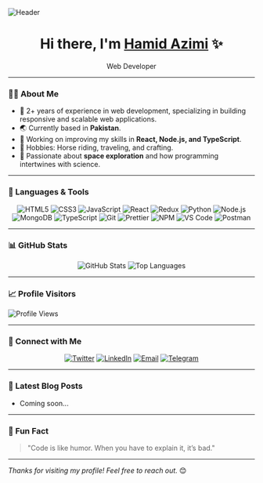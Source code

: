 <img src="https://capsule-render.vercel.app/api?type=waving&color=gradient&height=250&section=header&text=Hamid%20Azimi&fontSize=60&fontAlign=50&fontAlignY=45&desc=Web%20Developer%20%7C%20Freelancer%20%7C%20Code%20Enthusiast&descAlign=50&descAlignY=70" alt="Header">

<h1 align="center">Hi there, I'm <a href="https://github.com/azimiHamid" target="_blank">Hamid Azimi</a> ✨</h1>
<p align="center">Web Developer</p>

---

### 👨‍💻 About Me

- 🚀 2+ years of experience in web development, specializing in building responsive and scalable web applications.
- 🌏 Currently based in **Pakistan**.
- 🔭 Working on improving my skills in **React, Node.js, and TypeScript**.
- 🐎 Hobbies: Horse riding, traveling, and crafting.
- 🌌 Passionate about **space exploration** and how programming intertwines with science.

---

### 🚀 Languages & Tools

<p align="center">
  <img src="https://img.shields.io/badge/HTML5-E34F26?style=for-the-badge&logo=html5&logoColor=white" alt="HTML5">
  <img src="https://img.shields.io/badge/CSS3-1572B6?style=for-the-badge&logo=css3&logoColor=white" alt="CSS3">
  <img src="https://img.shields.io/badge/JavaScript-F7DF1E?style=for-the-badge&logo=javascript&logoColor=black" alt="JavaScript">
  <img src="https://img.shields.io/badge/React-61DAFB?style=for-the-badge&logo=react&logoColor=black" alt="React">
  <img src="https://img.shields.io/badge/Redux-764ABC?style=for-the-badge&logo=redux&logoColor=white" alt="Redux">
  <img src="https://img.shields.io/badge/Python-3776AB?style=for-the-badge&logo=python&logoColor=white" alt="Python">
  <img src="https://img.shields.io/badge/Node.js-339933?style=for-the-badge&logo=node.js&logoColor=white" alt="Node.js">
  <img src="https://img.shields.io/badge/MongoDB-47A248?style=for-the-badge&logo=mongodb&logoColor=white" alt="MongoDB">
  <img src="https://img.shields.io/badge/TypeScript-3178C6?style=for-the-badge&logo=typescript&logoColor=white" alt="TypeScript">
  <img src="https://img.shields.io/badge/Git-F05032?style=for-the-badge&logo=git&logoColor=white" alt="Git">
  <img src="https://img.shields.io/badge/Prettier-F7B93E?style=for-the-badge&logo=prettier&logoColor=white" alt="Prettier">
<img src="https://img.shields.io/badge/NPM-CB3837?style=for-the-badge&logo=npm&logoColor=white" alt="NPM">
  <img src="https://img.shields.io/badge/VS%20Code-0078D4?style=for-the-badge&logo=visual-studio-code&logoColor=white" alt="VS Code">
  <img src="https://img.shields.io/badge/Postman-FF6C37?style=for-the-badge&logo=postman&logoColor=white" alt="Postman">
</p>

---

### 📊 GitHub Stats

<p align="center">
  <img src="https://github-readme-stats.vercel.app/api?username=hamidazimi&show_icons=true&theme=radical" alt="GitHub Stats">
  <img src="https://github-readme-stats.vercel.app/api/top-langs/?username=hamidazimi&layout=compact&langs_count=6&theme=radical" alt="Top Languages">
</p>

---

### 📈 Profile Visitors

![Profile Views](https://komarev.com/ghpvc/?username=hamidazimi&color=blue&style=flat-square)

---

### 🌟 Connect with Me

<p align="center">
  <a href="https://x.com/my_name_Hamid"><img src="https://img.shields.io/badge/Twitter-1DA1F2?style=for-the-badge&logo=twitter&logoColor=white" alt="Twitter"></a>
  <a href="https://www.linkedin.com/in/hamid-azimi-105a39269/"><img src="https://img.shields.io/badge/LinkedIn-0077B5?style=for-the-badge&logo=linkedin&logoColor=white" alt="LinkedIn"></a>
  <a href="mailto:hamidazimi2003@gmail.com"><img src="https://img.shields.io/badge/Email-D14836?style=for-the-badge&logo=gmail&logoColor=white" alt="Email"></a>
  <a href="https://t.me/Anonymo2022"><img src="https://img.shields.io/badge/Telegram-2CA5E0?style=for-the-badge&logo=telegram&logoColor=white" alt="Telegram"></a>
</p>

---

### 📅 Latest Blog Posts
<!-- BLOG-POST-LIST:START -->
- Coming soon...
<!-- BLOG-POST-LIST:END -->

---

### 📝 Fun Fact

> "Code is like humor. When you have to explain it, it’s bad."

---

_Thanks for visiting my profile! Feel free to reach out._ 😊
